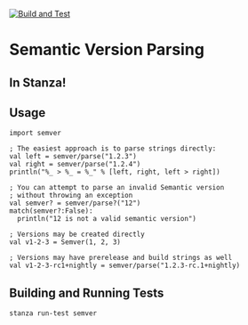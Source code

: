 [![Build and Test](https://github.com/m-hilgendorf/stz-semver/actions/workflows/ci.yml/badge.svg)](https://github.com/m-hilgendorf/stz-semver/actions/workflows/ci.yml)
# Semantic Version Parsing 
## In Stanza!
## Usage

```stanza
import semver

; The easiest approach is to parse strings directly:
val left = semver/parse("1.2.3")
val right = semver/parse("1.2.4")
println("%_ > %_ = %_" % [left, right, left > right])

; You can attempt to parse an invalid Semantic version 
; without throwing an exception
val semver? = semver/parse?("12")
match(semver?:False):
  println("12 is not a valid semantic version")

; Versions may be created directly
val v1-2-3 = Semver(1, 2, 3)

; Versions may have prerelease and build strings as well
val v1-2-3-rc1+nightly = semver/parse("1.2.3-rc.1+nightly)
```

## Building and Running Tests

```sh
stanza run-test semver
```
